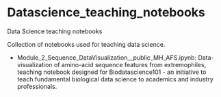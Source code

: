 # Datascience_teaching_notebooks
Data Science teaching notebooks

Collection of notebooks used for teaching data science.

- Module_2_Sequence_DataVisualization__public_MH_AFS.ipynb: Data-visualization of amino-acid sequence features from extremophiles, teaching notebook designed for Biodatascience101 - an initiative to teach fundamental biological data science to academics and industry professionals.
